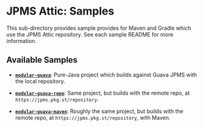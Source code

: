 # JPMS Attic: Samples

This sub-directory provides sample provides for Maven and Gradle which use the JPMS Attic repository. See each sample README for more information.

## Available Samples

- **[`modular-guava`](./modular-guava)**: Pure-Java project which builds against Guava JPMS with the local repository.

- **[`modular-guava-repo`](./modular-guava-repo)**: Same project, but builds with the remote repo, at `https://jpms.pkg.st/repository`.

- **[`modular-guava-maven`](./modular-guava-maven)**: Roughly the same project, but builds with the remote repo, at `https://jpms.pkg.st/repository`, with Maven.
